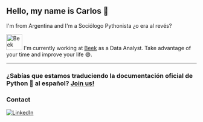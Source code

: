 ## Hello, my name is Carlos 👋
I'm from Argentina and I'm a Sociólogo Pythonista ¿o era al revés?

<img src="https://cdn.beek.io/design-system/images/favicons/apple-icon-144x144.png" alt="Beek" width="64" height="64" style="width:42px;height:42px;"> I'm currently working at [Beek](https://beek.io/) as a Data Analyst. Take advantage of your time and improve your life 😄.


---
### ¿Sabías que estamos traduciendo la documentación oficial de Python :snake: al español? [Join us!](https://python-docs-es.readthedocs.io/es/3.9/CONTRIBUTING.html)

### Contact
[![LinkedIn](https://img.shields.io/badge/-LinkedIn-222222?style=flat-square&logo=linkedin&logoColor=white&link=https://www.linkedin.com/in/carloscrespoi/)](https://www.linkedin.com/in/carloscrespoi/)


<!--
**cacrespo/cacrespo** is a ✨ _special_ ✨ repository because its `README.md` (this file) appears on your GitHub profile.

Here are some ideas to get you started:

- 🔭 I’m currently working on ...
- 🌱 I’m currently learning ...
- 👯 I’m looking to collaborate on ...
- 🤔 I’m looking for help with ...
- 💬 Ask me about ...
- 📫 How to reach me: ...
- 😄 Pronouns: ...
- ⚡ Fun fact: ...
-->

